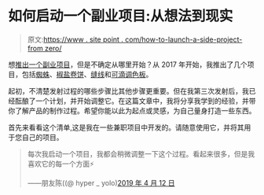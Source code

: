 # 如何启动一个副业项目:从想法到现实

> 原文:[https://www . site point . com/how-to-launch-a-side-project-from zero/](https://www.sitepoint.com/how-to-launch-a-side-project-from-zero/)

想[推出一个副业项目](https://www.sitepoint.com/premium/books/the-lean-product-playbook/)，但是不确定从哪里开始？从 2017 年开始，我推出了几个项目，包括[蜘蛛](https://tryspider.com)、[椒盐卷饼](https://pretzel.amie-chen.com)、[缝线](https://stitches.hyperyolo.com)和[可滴调色板](https://github.com/amiechen/dribbble-sketch-palette/)。

起初，不清楚发射过程的哪些步骤比其他步骤更重要。但在我第三次发射后，我已经酝酿了一个计划，并开始调整它。在这篇文章中，我将分享我学到的经验，并带你了解产品的制作过程。希望你能以此为起点或灵感，为自己量身打造一些东西。

首先来看看这个清单,这是我在一些兼职项目中开发的。请随意使用它，并将其用于您自己的项目。

> 每次我启动一个项目，我都会稍微调整一下这个过程。看起来很多，但是我喜欢它的每一个方面⚡️
> 
> ——朋友陈((@ hyper _ yolo)[2019 年 4 月 12 日](https://twitter.com/hyper_yolo/status/1116683418425683968?ref_src=twsrc%5Etfw)